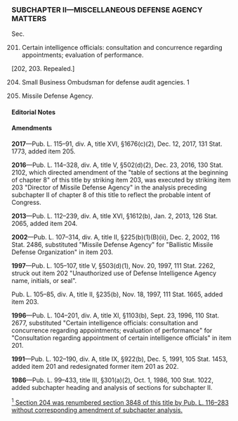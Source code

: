 ### SUBCHAPTER II—MISCELLANEOUS DEFENSE AGENCY MATTERS ###

Sec.

201. Certain intelligence officials: consultation and concurrence regarding appointments; evaluation of performance.

[202, 203. Repealed.]

204. Small Business Ombudsman for defense audit agencies. 1

205. Missile Defense Agency.

#### **Editorial Notes** ####

#### Amendments ####

**2017**—Pub. L. 115–91, div. A, title XVI, §1676(c)(2), Dec. 12, 2017, 131 Stat. 1773, added item 205.

**2016**—Pub. L. 114–328, div. A, title V, §502(d)(2), Dec. 23, 2016, 130 Stat. 2102, which directed amendment of the "table of sections at the beginning of chapter 8" of this title by striking item 203, was executed by striking item 203 "Director of Missile Defense Agency" in the analysis preceding subchapter II of chapter 8 of this title to reflect the probable intent of Congress.

**2013**—Pub. L. 112–239, div. A, title XVI, §1612(b), Jan. 2, 2013, 126 Stat. 2065, added item 204.

**2002**—Pub. L. 107–314, div. A, title II, §225(b)(1)(B)(ii), Dec. 2, 2002, 116 Stat. 2486, substituted "Missile Defense Agency" for "Ballistic Missile Defense Organization" in item 203.

**1997**—Pub. L. 105–107, title V, §503(d)(1), Nov. 20, 1997, 111 Stat. 2262, struck out item 202 "Unauthorized use of Defense Intelligence Agency name, initials, or seal".

Pub. L. 105–85, div. A, title II, §235(b), Nov. 18, 1997, 111 Stat. 1665, added item 203.

**1996**—Pub. L. 104–201, div. A, title XI, §1103(b), Sept. 23, 1996, 110 Stat. 2677, substituted "Certain intelligence officials: consultation and concurrence regarding appointments; evaluation of performance" for "Consultation regarding appointment of certain intelligence officials" in item 201.

**1991**—Pub. L. 102–190, div. A, title IX, §922(b), Dec. 5, 1991, 105 Stat. 1453, added item 201 and redesignated former item 201 as 202.

**1986**—Pub. L. 99–433, title III, §301(a)(2), Oct. 1, 1986, 100 Stat. 1022, added subchapter heading and analysis of sections for subchapter II.

[<sup>1</sup> Section 204 was renumbered section 3848 of this title by Pub. L. 116–283 without corresponding amendment of subchapter analysis.](#I_1)